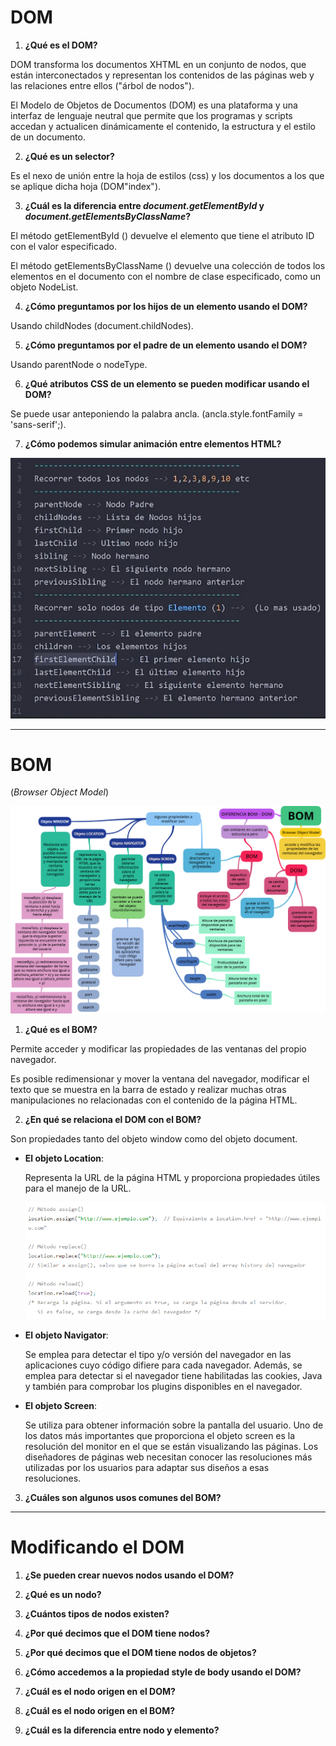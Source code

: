 # **DOM**
1. **¿Qué es el DOM?**

 DOM transforma los documentos XHTML en un conjunto de nodos, que están interconectados y representan los contenidos de las páginas web y las relaciones entre ellos ("árbol de nodos").

 El Modelo de Objetos de Documentos (DOM) es una plataforma y una interfaz de lenguaje neutral que permite que los programas y scripts accedan y actualicen dinámicamente el contenido, la estructura y el estilo de un documento.

2. **¿Qué es un selector?**

  Es el nexo de unión entre la hoja de estilos (css) y los documentos a los que se aplique dicha hoja (DOM"index").

3. **¿Cuál es la diferencia entre *document.getElementById* y *document.getElementsByClassName*?**

  El método getElementById () devuelve el elemento que tiene el atributo ID con el valor especificado.

  El método getElementsByClassName () devuelve una colección de todos los elementos en el documento con el nombre de clase especificado, como un objeto NodeList.

4. **¿Cómo preguntamos por los hijos de un elemento usando el DOM?**

  Usando childNodes (document.childNodes).

5. **¿Cómo preguntamos por el padre de un elemento usando el DOM?**

  Usando parentNode o nodeType.

6. **¿Qué atributos CSS de un elemento se pueden modificar usando el DOM?**

  Se puede usar anteponiendo la palabra ancla. (ancla.style.fontFamily = 'sans-serif';).

7. **¿Cómo podemos simular animación entre elementos HTML?**

  ![Sin titulo](assets/images/relation-nodos-capture.jpg)
***

# **BOM**
(*Browser Object Model*)

![Sin titulo](assets/images/Bom-map.png)

1. **¿Qué es el BOM?**

  Permite acceder y modificar las propiedades de las ventanas del propio navegador.

  Es posible redimensionar y mover la ventana del navegador, modificar el texto que se muestra en la barra de estado y realizar muchas otras manipulaciones no relacionadas con el contenido de la página HTML.

2. **¿En qué se relaciona el DOM con el BOM?**

  Son propiedades tanto del objeto window como del objeto document.

  * **El objeto Location**:

      Representa la URL de la página HTML y proporciona propiedades útiles para el manejo de la URL.

      ![Sin titulo](assets/images/location.png)

  * **El objeto Navigator**:

    Se emplea para detectar el tipo y/o versión del navegador en las aplicaciones cuyo código difiere para cada navegador. Además, se emplea para detectar si el navegador tiene habilitadas las cookies, Java y también para comprobar los plugins disponibles en el navegador.

  * **El objeto Screen**:

    Se utiliza para obtener información sobre la pantalla del usuario. Uno de los datos más importantes que proporciona el objeto screen es la resolución del monitor en el que se están visualizando las páginas. Los diseñadores de páginas web necesitan conocer las resoluciones más utilizadas por los usuarios para adaptar sus diseños a esas resoluciones.

3. **¿Cuáles son algunos usos comunes del BOM?**

***
# **Modificando el DOM**

1. **¿Se pueden crear nuevos nodos usando el DOM?**

2. **¿Qué es un nodo?**
3. **¿Cuántos tipos de nodos existen?**
4. **¿Por qué decimos que el DOM tiene nodos?**
5. **¿Por qué decimos que el DOM tiene nodos de objetos?**

6. **¿Cómo accedemos a la propiedad style de body usando el DOM?**
7. **¿Cuál es el nodo origen en el DOM?**
8. **¿Cuál es el nodo origen en el BOM?**
9. **¿Cuál es la diferencia entre nodo y elemento?**
